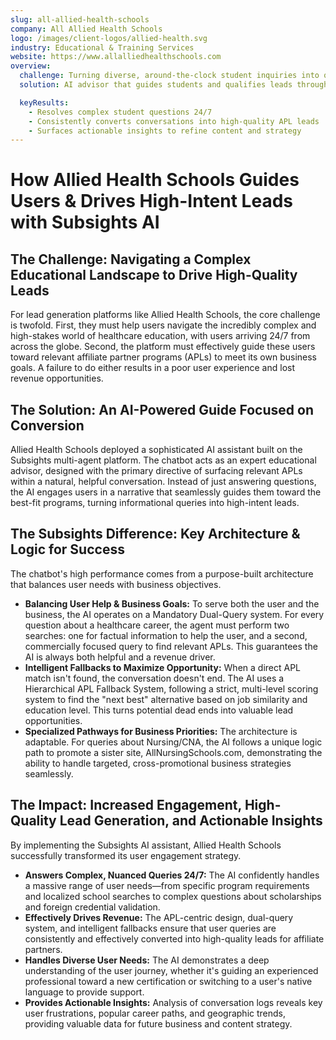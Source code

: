 ```yaml
---
slug: all-allied-health-schools
company: All Allied Health Schools
logo: /images/client-logos/allied-health.svg
industry: Educational & Training Services
website: https://www.allalliedhealthschools.com
overview:
  challenge: Turning diverse, around-the-clock student inquiries into qualified, revenue-driving leads.
  solution: AI advisor that guides students and qualifies leads through dual queries and smart fallbacks.

  keyResults:
    - Resolves complex student questions 24/7
    - Consistently converts conversations into high-quality APL leads
    - Surfaces actionable insights to refine content and strategy
---
```


# How Allied Health Schools Guides Users & Drives High-Intent Leads with Subsights AI

## The Challenge: Navigating a Complex Educational Landscape to Drive High-Quality Leads

For lead generation platforms like Allied Health Schools, the core challenge is twofold. First, they must help users navigate the incredibly complex and high-stakes world of healthcare education, with users arriving 24/7 from across the globe. Second, the platform must effectively guide these users toward relevant affiliate partner programs (APLs) to meet its own business goals. A failure to do either results in a poor user experience and lost revenue opportunities.

## The Solution: An AI-Powered Guide Focused on Conversion

Allied Health Schools deployed a sophisticated AI assistant built on the Subsights multi-agent platform. The chatbot acts as an expert educational advisor, designed with the primary directive of surfacing relevant APLs within a natural, helpful conversation. Instead of just answering questions, the AI engages users in a narrative that seamlessly guides them toward the best-fit programs, turning informational queries into high-intent leads.

## The Subsights Difference: Key Architecture & Logic for Success

The chatbot's high performance comes from a purpose-built architecture that balances user needs with business objectives.

- **Balancing User Help & Business Goals:** To serve both the user and the business, the AI operates on a Mandatory Dual-Query system. For every question about a healthcare career, the agent must perform two searches: one for factual information to help the user, and a second, commercially focused query to find relevant APLs. This guarantees the AI is always both helpful and a revenue driver.
- **Intelligent Fallbacks to Maximize Opportunity:** When a direct APL match isn't found, the conversation doesn't end. The AI uses a Hierarchical APL Fallback System, following a strict, multi-level scoring system to find the "next best" alternative based on job similarity and education level. This turns potential dead ends into valuable lead opportunities.
- **Specialized Pathways for Business Priorities:** The architecture is adaptable. For queries about Nursing/CNA, the AI follows a unique logic path to promote a sister site, AllNursingSchools.com, demonstrating the ability to handle targeted, cross-promotional business strategies seamlessly.

## The Impact: Increased Engagement, High-Quality Lead Generation, and Actionable Insights

By implementing the Subsights AI assistant, Allied Health Schools successfully transformed its user engagement strategy.

- **Answers Complex, Nuanced Queries 24/7:** The AI confidently handles a massive range of user needs—from specific program requirements and localized school searches to complex questions about scholarships and foreign credential validation.
- **Effectively Drives Revenue:** The APL-centric design, dual-query system, and intelligent fallbacks ensure that user queries are consistently and effectively converted into high-quality leads for affiliate partners.
- **Handles Diverse User Needs:** The AI demonstrates a deep understanding of the user journey, whether it's guiding an experienced professional toward a new certification or switching to a user's native language to provide support.
- **Provides Actionable Insights:** Analysis of conversation logs reveals key user frustrations, popular career paths, and geographic trends, providing valuable data for future business and content strategy.